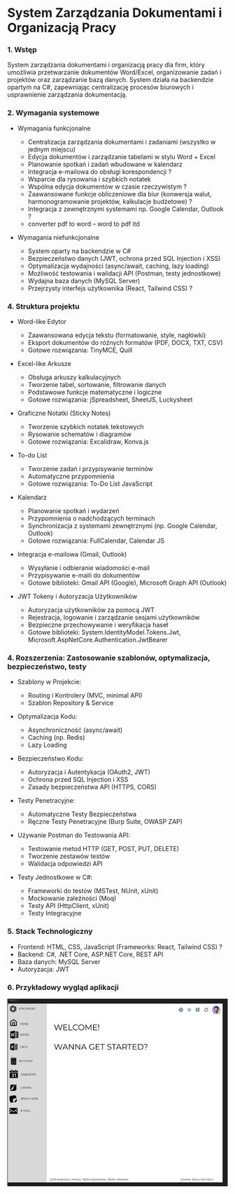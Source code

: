 # System Zarządzania Dokumentami i Organizacją Pracy

### 1. Wstęp
  System zarządzania dokumentami i organizacją pracy dla firm,
  który umożliwia przetwarzanie dokumentów Word/Excel,
  organizowanie zadań i projektów oraz zarządzanie bazą danych.
  System działa na backendzie opartym na C#, zapewniając centralizację
  procesów biurowych i usprawnienie zarządzania dokumentacją.

### 2. Wymagania systemowe
- Wymagania funkcjonalne
	- Centralizacja zarządzania dokumentami i zadaniami (wszystko w jednym miejscu)
	- Edycja dokumentów i zarządzanie tabelami w stylu Word + Excel
	- Planowanie spotkań i zadań wbudowane w kalendarz
	- Integracja e-mailowa do obsługi korespondencji ?
	- Wsparcie dla rysowania i szybkich notatek
	- Wspólna edycja dokumentów w czasie rzeczywistym ?
	- Zaawansowane funkcje obliczeniowe dla biur (konwersja walut, harmonogramowanie projektów, kalkulacje budżetowe) ?
	- Integracja z zewnętrznymi systemami np. Google Calendar, Outlook ?
	- converter pdf to word – word to pdf itd

- Wymagania niefunkcjonalne
	- System oparty na backendzie w C#
	- Bezpieczeństwo danych (JWT, ochrona przed SQL Injection i XSS)
	- Optymalizacja wydajności (async/await, caching, lazy loading)
	- Możliwość testowania i walidacji API (Postman, testy jednostkowe)
	- Wydajna baza danych (MySQL Server)
	- Przejrzysty interfejs użytkownika (React, Tailwind CSS) ?

### 4. Struktura projektu
  
  - Word-like Edytor
    - Zaawansowana edycja tekstu (formatowanie, style, nagłówki)
    - Eksport dokumentów do różnych formatów (PDF, DOCX, TXT, CSV)
    - Gotowe rozwiązania: TinyMCE, Quill
  
  - Excel-like Arkusze
    - Obsługa arkuszy kalkulacyjnych
    - Tworzenie tabel, sortowanie, filtrowanie danych
    - Podstawowe funkcje matematyczne i logiczne
    - Gotowe rozwiązania: jSpreadsheet, SheetJS, Luckysheet
  
  - Graficzne Notatki (Sticky Notes)
    - Tworzenie szybkich notatek tekstowych
    - Rysowanie schematów i diagramów
    - Gotowe rozwiązania: Excalidraw, Konva.js
  
  - To-do List
    - Tworzenie zadań i przypisywanie terminów
    - Automatyczne przypomnienia
    - Gotowe rozwiązania: To-Do List JavaScript
  
  - Kalendarz
    - Planowanie spotkań i wydarzeń
    - Przypomnienia o nadchodzących terminach
    - Synchronizacja z systemami zewnętrznymi (np. Google Calendar, Outlook)
    - Gotowe rozwiązania: FullCalendar, Calendar JS
  
  - Integracja e-mailowa (Gmail, Outlook)
    - Wysyłanie i odbieranie wiadomości e-mail
    - Przypisywanie e-maili do dokumentów
    - Gotowe biblioteki: Gmail API (Google), Microsoft Graph API (Outlook)
  
  - JWT Tokeny i Autoryzacja Użytkowników
    - Autoryzacja użytkowników za pomocą JWT
    - Rejestracja, logowanie i zarządzanie sesjami użytkowników
    - Bezpieczne przechowywanie i weryfikacja haseł
    - Gotowe biblioteki: System.IdentityModel.Tokens.Jwt, Microsoft.AspNetCore.Authentication.JwtBearer

### 4. Rozszerzenia: Zastosowanie szablonów, optymalizacja, bezpieczeństwo, testy
- Szablony w Projekcie:
	- Routing i Kontrolery (MVC, minimal API)
	- Szablon Repository & Service

- Optymalizacja Kodu:
	- Asynchroniczność (async/await)
	- Caching (np. Redis)
	- Lazy Loading
  
- Bezpieczeństwo Kodu:
	- Autoryzacja i Autentykacja (OAuth2, JWT)
	- Ochrona przed SQL Injection i XSS
	- Zasady bezpieczeństwa API (HTTPS, CORS)

- Testy Penetracyjne:
	- Automatyczne Testy Bezpieczeństwa
	- Ręczne Testy Penetracyjne (Burp Suite, OWASP ZAP)

- Używanie Postman do Testowania API:
	- Testowanie metod HTTP (GET, POST, PUT, DELETE)
	- Tworzenie zestawów testów
	- Walidacja odpowiedzi API

- Testy Jednostkowe w C#:
	- Frameworki do testów (MSTest, NUnit, xUnit)
	- Mockowanie zależności (Moq)
	- Testy API (HttpClient, xUnit)
	- Testy Integracyjne

### 5. Stack Technologiczny
  - Frontend: HTML, CSS, JavaScript (Frameworks: React, Tailwind CSS) ?
  - Backend: C#, .NET Core, ASP.NET Core, REST API
  - Baza danych: MySQL Server
  - Autoryzacja: JWT

### 6. Przykładowy wygląd aplikacji
<img src="./Projekt TEMP.png">
